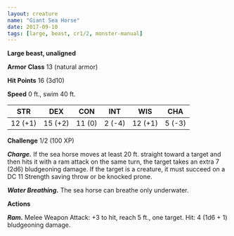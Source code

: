 ```yaml
---
layout: creature
name: "Giant Sea Horse"
date: 2017-09-10
tags: [large, beast, cr1/2, monster-manual]
---
```


**Large beast, unaligned**

**Armor Class** 13 (natural armor)

**Hit Points** 16 (3d10)

**Speed** 0 ft., swim 40 ft.

|   STR   |   DEX   |   CON   |   INT   |   WIS   |   CHA   |
|:-----:|:-----:|:-----:|:-----:|:-----:|:-----:|
| 12 (+1) | 15 (+2) | 11 (0) | 2 (-4) | 12 (+1) | 5 (-3) |

**Challenge** 1/2 (100 XP)

***Charge.*** If the sea horse moves at least 20 ft. straight toward a target and then hits it with a ram attack on the same turn, the target takes an extra 7 (2d6) bludgeoning damage. If the target is a creature, it must succeed on a DC 11 Strength saving throw or be knocked prone.

***Water Breathing.*** The sea horse can breathe only underwater.

**Actions**

***Ram.*** Melee Weapon Attack: +3 to hit, reach 5 ft., one target. Hit: 4 (1d6 + 1) bludgeoning damage.

